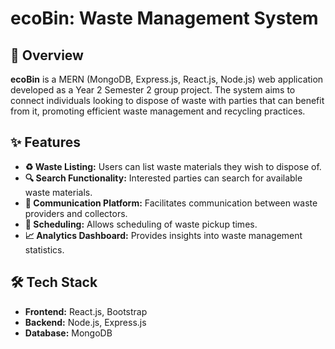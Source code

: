 # ecoBin: Waste Management System

## 📌 Overview
**ecoBin** is a MERN (MongoDB, Express.js, React.js, Node.js) web application developed as a Year 2 Semester 2 group project. The system aims to connect individuals looking to dispose of waste with parties that can benefit from it, promoting efficient waste management and recycling practices.

## ✨ Features
- **♻️ Waste Listing:** Users can list waste materials they wish to dispose of.
- **🔍 Search Functionality:** Interested parties can search for available waste materials.
- **💬 Communication Platform:** Facilitates communication between waste providers and collectors.
- **📅 Scheduling:** Allows scheduling of waste pickup times.
- **📈 Analytics Dashboard:** Provides insights into waste management statistics.

## 🛠️ Tech Stack
- **Frontend:** React.js, Bootstrap
- **Backend:** Node.js, Express.js
- **Database:** MongoDB
